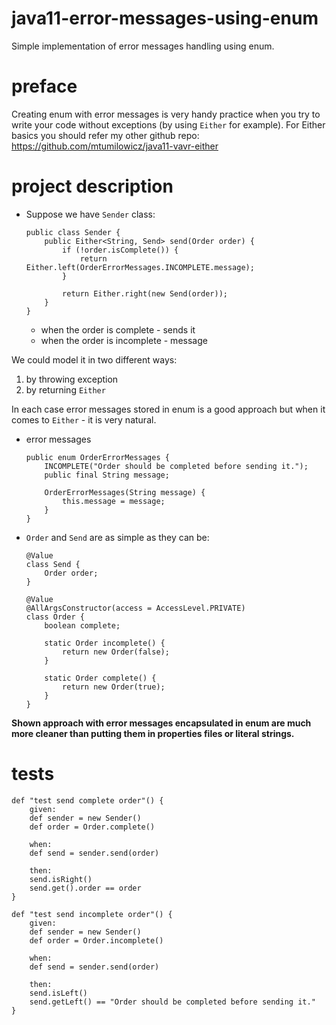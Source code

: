 # java11-error-messages-using-enum
Simple implementation of error messages handling using enum.

# preface
Creating enum with error messages is very handy practice
when you try to write your code without exceptions (by 
using `Either` for example). For Either basics you should refer
my other github repo: https://github.com/mtumilowicz/java11-vavr-either

# project description
* Suppose we have `Sender` class:
    ```
    public class Sender {
        public Either<String, Send> send(Order order) {
            if (!order.isComplete()) {
                return Either.left(OrderErrorMessages.INCOMPLETE.message);
            }
            
            return Either.right(new Send(order));
        }
    }
    ```
    * when the order is complete - sends it
    * when the order is incomplete - message

We could model it in two different ways:
1. by throwing exception
1. by returning `Either`

In each case error messages stored in enum is a good approach
but when it comes to `Either` - it is very natural.

* error messages
    ```
    public enum OrderErrorMessages {
        INCOMPLETE("Order should be completed before sending it.");
        public final String message;
    
        OrderErrorMessages(String message) {
            this.message = message;
        }
    }
    ```

* `Order` and `Send` are as simple as they can be:
    ```
    @Value
    class Send {
        Order order;
    }
    
    @Value
    @AllArgsConstructor(access = AccessLevel.PRIVATE)
    class Order {
        boolean complete;
        
        static Order incomplete() {
            return new Order(false);
        }
        
        static Order complete() {
            return new Order(true);
        }
    }
    ```

**Shown approach with error messages encapsulated in enum
are much more cleaner than putting them in properties files
or literal strings.**

# tests
```
def "test send complete order"() {
    given:
    def sender = new Sender()
    def order = Order.complete()

    when:
    def send = sender.send(order)

    then:
    send.isRight()
    send.get().order == order
}

def "test send incomplete order"() {
    given:
    def sender = new Sender()
    def order = Order.incomplete()

    when:
    def send = sender.send(order)

    then:
    send.isLeft()
    send.getLeft() == "Order should be completed before sending it."
}
```